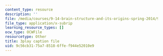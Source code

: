 ```yaml
---
content_type: resource
description: ''
file: /media/courses/9-14-brain-structure-and-its-origins-spring-2014/9c56cb3175a785186ffef944e52010e9_555139.srt
file_type: application/x-subrip
learning_resource_types: []
ocw_type: OCWFile
resourcetype: Other
title: 3play caption file
uid: 9c56cb31-75a7-8518-6ffe-f944e52010e9
---
```

